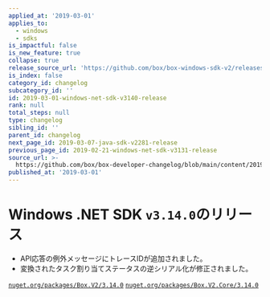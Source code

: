 ```yaml
---
applied_at: '2019-03-01'
applies_to:
  - windows
  - sdks
is_impactful: false
is_new_feature: true
collapse: true
release_source_url: 'https://github.com/box/box-windows-sdk-v2/releases/tag/v3.14.0'
is_index: false
category_id: changelog
subcategory_id: ''
id: 2019-03-01-windows-net-sdk-v3140-release
rank: null
total_steps: null
type: changelog
sibling_id: ''
parent_id: changelog
next_page_id: 2019-03-07-java-sdk-v2281-release
previous_page_id: 2019-02-21-windows-net-sdk-v3131-release
source_url: >-
  https://github.com/box/box-developer-changelog/blob/main/content/2019/03-01-windows-net-sdk-v3140-release.md
published_at: '2019-03-01'
---
```

# Windows .NET SDK `v3.14.0`のリリース

* API応答の例外メッセージにトレースIDが追加されました。
* 変換されたタスク割り当てステータスの逆シリアル化が修正されました。

[`nuget.org/packages/Box.V2/3.14.0`](https://www.nuget.org/packages/Box.V2/3.14.0)
[`nuget.org/packages/Box.V2.Core/3.14.0`](https://www.nuget.org/packages/Box.V2.Core/3.14.0)
